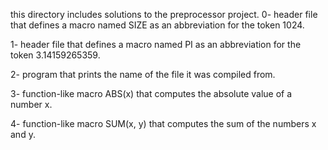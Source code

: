this directory includes solutions to the preprocessor project.
0- header file that defines a macro named SIZE as an abbreviation for the token 1024.

1- header file that defines a macro named PI as an abbreviation for the token 3.14159265359.

2- program that prints the name of the file it was compiled from.

3- function-like macro ABS(x) that computes the absolute value of a number x.

4- function-like macro SUM(x, y) that computes the sum of the numbers x and y.
